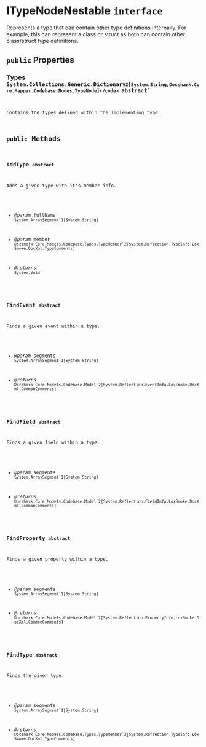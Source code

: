 # ITypeNodeNestable `interface`

Represents a type that can contain other type definitions internally.
For example, this can represent a class or struct as both can contain other class/struct type definitions.

## `public` Properties

### Types <code title="comments here">System.Collections.Generic.Dictionary`2[System.String,Docshark.Core.Mapper.Codebase.Nodes.TypeNode]</code> `abstract`

Contains the types defined within the implementing type.



## `public` Methods

### AddType `abstract`

Adds a given type with it's member info.

- *@param* fullName <code title="comments here">System.ArraySegment`1[System.String]</code>
- *@param* member <code title="comments here">Docshark.Core.Models.Codebase.Types.TypeMember`2[System.Reflection.TypeInfo,LoxSmoke.DocXml.TypeComments]</code>

- *@returns* <code title="comments here">System.Void</code>

### FindEvent `abstract`

Finds a given event within a type.

- *@param* segments <code title="comments here">System.ArraySegment`1[System.String]</code>

- *@returns* <code title="comments here">Docshark.Core.Models.Codebase.Model`2[System.Reflection.EventInfo,LoxSmoke.DocXml.CommonComments]</code>

### FindField `abstract`

Finds a given field within a type.

- *@param* segments <code title="comments here">System.ArraySegment`1[System.String]</code>

- *@returns* <code title="comments here">Docshark.Core.Models.Codebase.Model`2[System.Reflection.FieldInfo,LoxSmoke.DocXml.CommonComments]</code>

### FindProperty `abstract`

Finds a given property within a type.

- *@param* segments <code title="comments here">System.ArraySegment`1[System.String]</code>

- *@returns* <code title="comments here">Docshark.Core.Models.Codebase.Model`2[System.Reflection.PropertyInfo,LoxSmoke.DocXml.CommonComments]</code>

### FindType `abstract`

Finds the given type.

- *@param* segments <code title="comments here">System.ArraySegment`1[System.String]</code>

- *@returns* <code title="comments here">Docshark.Core.Models.Codebase.Types.TypeMember`2[System.Reflection.TypeInfo,LoxSmoke.DocXml.TypeComments]</code>